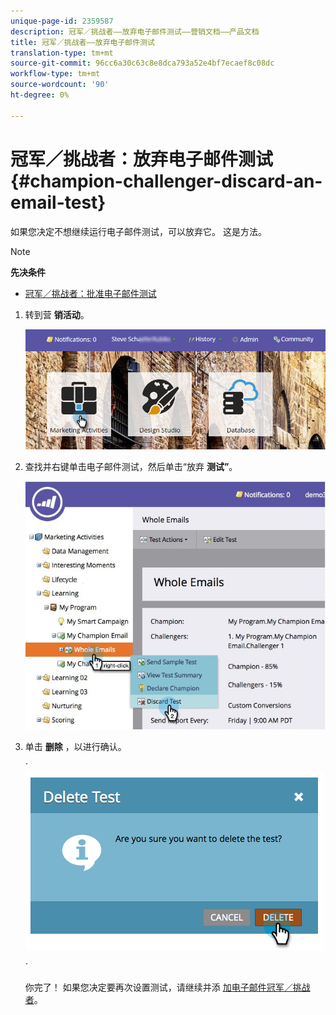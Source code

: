 ```yaml
---
unique-page-id: 2359587
description: 冠军／挑战者——放弃电子邮件测试——营销文档——产品文档
title: 冠军／挑战者——放弃电子邮件测试
translation-type: tm+mt
source-git-commit: 96cc6a30c63c8e8dca793a52e4bf7ecaef8c08dc
workflow-type: tm+mt
source-wordcount: '90'
ht-degree: 0%

---
```



# 冠军／挑战者：放弃电子邮件测试 {#champion-challenger-discard-an-email-test}

如果您决定不想继续运行电子邮件测试，可以放弃它。 这是方法。

>[!NOTE]
>
>**先决条件**
>
>* [冠军／挑战者：批准电子邮件测试](champion-challenger-approve-your-email-test.md)

>



1. 转到营 **销活动**。

   ![](assets/login-marketing-activities-3.png)

1. 查找并右键单击电子邮件测试，然后单击“放弃 **测试”**。

   ![](assets/champion5.jpg)

1. 单击 **删除** ，以进行确认。

   ` ![](assets/image2014-9-15-14-3a17-3a11.png)

   `

   你完了！ 如果您决定要再次设置测试，请继续并添 [加电子邮件冠军／挑战者](add-an-email-champion-challenger.md)。

